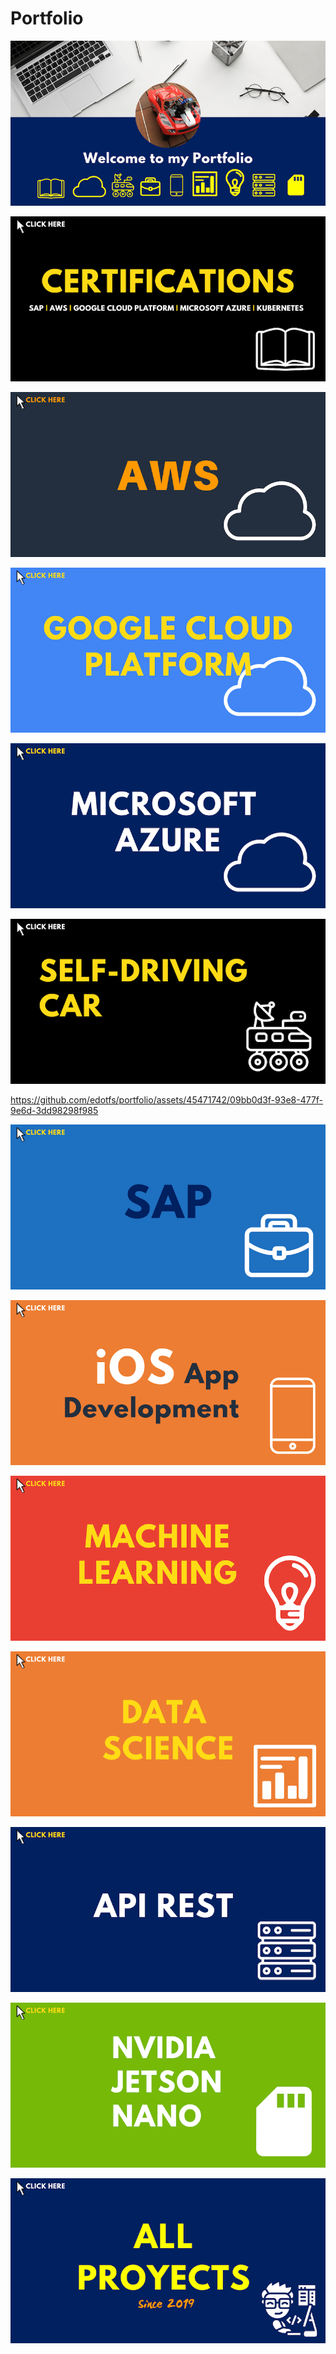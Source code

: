 # Portfolio

![H00](images/headers/H00.png)

[![H01](images/headers/H01.png)](md/h01_cer.md)

[![H02](images/headers/H02.png)](md/h02_aws.md)

[![H03](images/headers/H03.png)](md/h03_gcp.md)

[![H04](images/headers/H04.png)](md/h04_azu.md)

[![H05](images/headers/H05.png)](md/h05_car.md)

https://github.com/edotfs/portfolio/assets/45471742/09bb0d3f-93e8-477f-9e6d-3dd98298f985

[![H06](images/headers/H06.png)](md/h06_sap.md)

[![H07](images/headers/H07.png)](md/h07_ios.md)

[![H08](images/headers/H08.png)](md/h08_mle.md)

[![H09](images/headers/H09.png)](md/h09_dsc.md)

[![H10](images/headers/H10.png)](md/h10_api.md)

[![H11](images/headers/H11.png)](md/h11_nvi.md)

[![H12](images/headers/H12.png)](md/h12_all.md)
